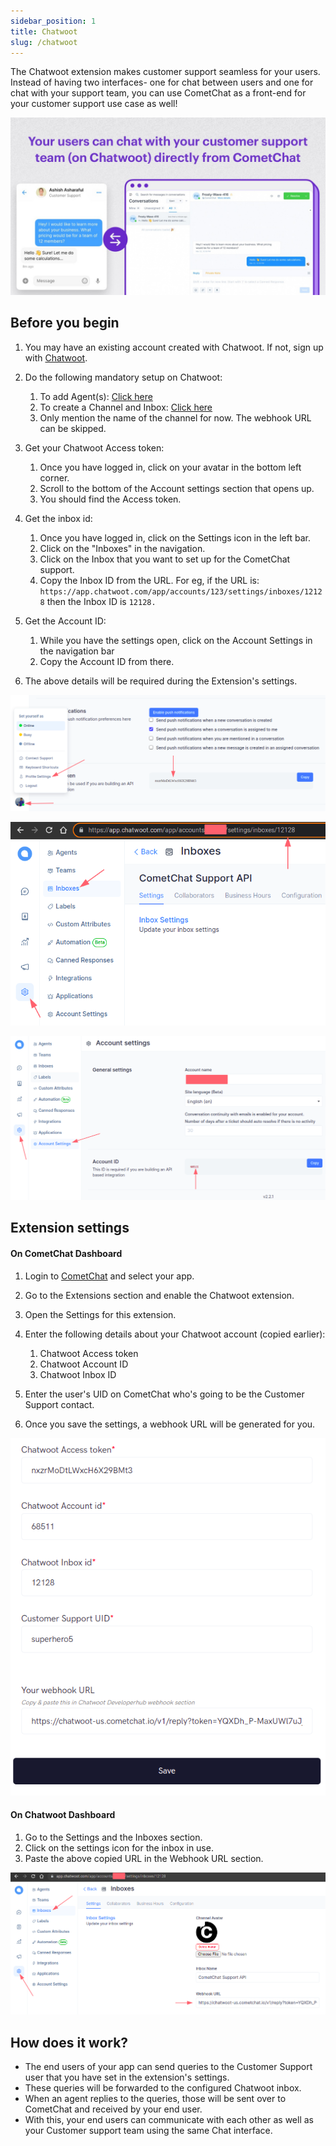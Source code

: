 ```yaml
---
sidebar_position: 1
title: Chatwoot
slug: /chatwoot
---
```


The Chatwoot extension makes customer support seamless for your users. Instead of having two interfaces- one for chat between users and one for chat with your support team, you can use CometChat as a front-end for your customer support use case as well!

![](./assets/hou0795h82wqx8nuao1gvuhj8voozcv5194qj2axb54bd7k3xugudpga1xb4z180.jpg)

## Before you begin

1. You may have an existing account created with Chatwoot. If not, sign up with [Chatwoot](https://app.chatwoot.com/app/auth/signup).
2. Do the following mandatory setup on Chatwoot:
    1. To add Agent(s): [Click here](https://www.chatwoot.com/docs/user-guide/add-agent-settings)
    2. To create a Channel and Inbox: [Click here](https://www.chatwoot.com/docs/product/channels/api/create-channel)
    3. Only mention the name of the channel for now. The webhook URL can be skipped.

3. Get your Chatwoot Access token:
    1. Once you have logged in, click on your avatar in the bottom left corner.
    2. Scroll to the bottom of the Account settings section that opens up.
    3. You should find the Access token.

4. Get the inbox id:
    1. Once you have logged in, click on the Settings icon in the left bar.
    2. Click on the "Inboxes" in the navigation.
    3. Click on the Inbox that you want to set up for the CometChat support.
    4. Copy the Inbox ID from the URL. For eg, if the URL is: `https://app.chatwoot.com/app/accounts/123/settings/inboxes/12128` then the Inbox ID is `12128.`

5. Get the Account ID:
    1. While you have the settings open, click on the Account Settings in the navigation bar
    2. Copy the Account ID from there.

6. The above details will be required during the Extension's settings.

![_Getting Chatwoot Access token_](./assets/g2n77fcz39iqinz41evmcod3sj8vksy9ktzwup8d6j4zu5hrkbee9o3ny2jonvyr.png)

![_Getting Chatwoot Inbox ID_](./assets/b7txv8gls0lbwzs3v7rsw4eqvfvp1d1e7qefzsgphgqxubh96o0847qyj2e6wy8f.png)

![_Getting Chatwoot Account ID_](./assets/n70nc1y16b7ue64a9o4px5w9uspmwremxvdgvvcb54khoi55924e1h62bfkjzart.png)

## Extension settings

#### **On CometChat Dashboard**

1. Login to [CometChat](https://app.cometchat.com/login) and select your app.
2. Go to the Extensions section and enable the Chatwoot extension.
3. Open the Settings for this extension.
4. Enter the following details about your Chatwoot account (copied earlier):
    1. Chatwoot Access token
    2. Chatwoot Account ID
    3. Chatwoot Inbox ID

5. Enter the user's UID on CometChat who's going to be the Customer Support contact.
6. Once you save the settings, a webhook URL will be generated for you.

![_Chatwoot extension settings_](./assets/poi305w548f8iby8n7b5a2bstoibjp9pxippeq8oqygdesa82berqmj8ny7rj5dj.png)

#### On Chatwoot Dashboard

1. Go to the Settings and the Inboxes section.
2. Click on the settings icon for the inbox in use.
3. Paste the above copied URL in the Webhook URL section.

![_Paste the webhook URL on Chatwoot dashboard_](./assets/35xzn5birxb74d3h29n6stmalis93ks4ffy5s3xcf24vnwacx4a6c6jvuqgapmoi.png)

## How does it work?

- The end users of your app can send queries to the Customer Support user that you have set in the extension's settings.
- These queries will be forwarded to the configured Chatwoot inbox.
- When an agent replies to the queries, those will be sent over to CometChat and received by your end user.
- With this, your end users can communicate with each other as well as your Customer support team using the same Chat interface.